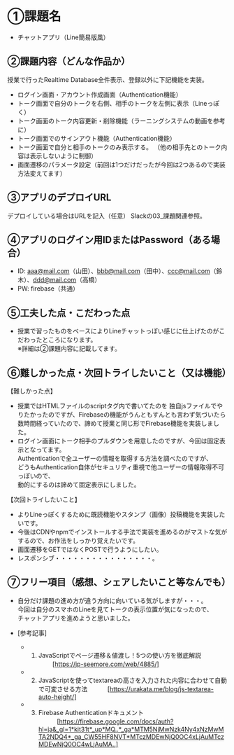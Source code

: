 # ①課題名
- チャットアプリ（Line簡易版風）

## ②課題内容（どんな作品か）
授業で行ったRealtime Database全件表示、登録以外に下記機能を実装。

- ログイン画面・アカウント作成画面（Authentication機能）
- トーク画面で自分のトークを右側、相手のトークを左側に表示（Lineっぽく）
- トーク画面のトーク内容更新・削除機能（ラーニングシステムの動画を参考に）
- トーク画面でのサインアウト機能（Authentication機能）
- トーク画面で自分と相手のトークのみ表示する。
（他の相手先とのトーク内容は表示しないように制御）
- 画面遷移のパラメータ設定（前回は1つだけだったが今回は2つあるので実装方法変えてます）

## ③アプリのデプロイURL
デプロイしている場合はURLを記入（任意）
Slackの03_課題関連参照。

## ④アプリのログイン用IDまたはPassword（ある場合）
- ID: aaa@mail.com（山田）、bbb@mail.com（田中）、ccc@mail.com（鈴木）、ddd@mail.com（高橋）
- PW: firebase（共通）

## ⑤工夫した点・こだわった点
- 授業で習ったものをベースによりLineチャットっぽい感じに仕上げたのがこだわったところになります。  
※詳細は②課題内容に記載してます。

## ⑥難しかった点・次回トライしたいこと（又は機能）
【難しかった点】
- 授業ではHTMLファイルのscriptタグ内で書いてたのを
独自jsファイルでやりたかったのですが、Firebaseの機能がうんともすんとも言わず気づいたら数時間経っていたので、諦めて授業と同じ形でFirebase機能を実装しました。
- ログイン画面にトーク相手のプルダウンを用意したのですが、今回は固定表示となってます。  
Authenticationで全ユーザーの情報を取得する方法を調べたのですが、  
どうもAuthentication自体がセキュリティ重視で他ユーザーの情報取得不可っぽいので、  
動的にするのは諦めて固定表示にしました。

【次回トライしたいこと】
- よりLineっぽくするために既読機能やスタンプ（画像）投稿機能を実装したいです。
- 今後はCDNやnpmでインストールする手法で実装を進めるのがマストな気がするので、お作法をしっかり覚えたいです。
- 画面遷移をGETではなくPOSTで行うようにしたい。
- レスポンシブ・・・・・・・・・・・・・・・・。

## ⑦フリー項目（感想、シェアしたいこと等なんでも）
- 自分だけ課題の進め方が違う方向に向いている気がしますが・・・。  
今回は自分のスマホのLineを見てトークの表示位置が気になったので、  
チャットアプリを進めようと思いました。

- [参考記事]
  - 1. JavaScriptでページ遷移＆値渡し！5つの使い方を徹底解説
  　　 [https://jp-seemore.com/web/4885/]
  - 2. JavaScriptを使ってtextareaの高さを入力された内容に合わせて自動で可変させる方法
  　　　[https://urakata.me/blog/js-textarea-auto-height/]
  - 3. Firebase Authenticationドキュメント
  　　　[https://firebase.google.com/docs/auth?hl=ja&_gl=1*kit31t*_up*MQ..*_ga*MTM5NjMwNzk4Ny4xNzMwMTA2NDQ4*_ga_CW55HF8NVT*MTczMDEwNjQ0OC4xLjAuMTczMDEwNjQ0OC4wLjAuMA..]